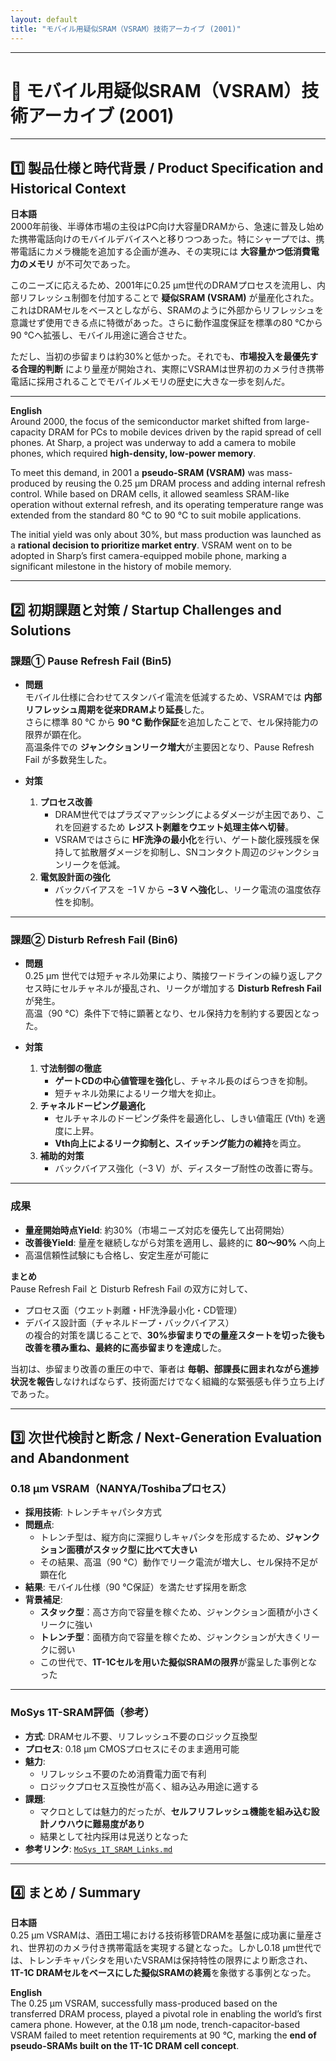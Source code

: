 ```yaml
---
layout: default
title: "モバイル用疑似SRAM（VSRAM）技術アーカイブ (2001)"
---
```


---

# 📘 モバイル用疑似SRAM（VSRAM）技術アーカイブ (2001)

---

## 1️⃣ 製品仕様と時代背景 / Product Specification and Historical Context

**日本語**  
2000年前後、半導体市場の主役はPC向け大容量DRAMから、急速に普及し始めた携帯電話向けのモバイルデバイスへと移りつつあった。特にシャープでは、携帯電話にカメラ機能を追加する企画が進み、その実現には **大容量かつ低消費電力のメモリ** が不可欠であった。  

このニーズに応えるため、2001年に0.25 µm世代のDRAMプロセスを流用し、内部リフレッシュ制御を付加することで **疑似SRAM (VSRAM)** が量産化された。これはDRAMセルをベースとしながら、SRAMのように外部からリフレッシュを意識せず使用できる点に特徴があった。さらに動作温度保証を標準の80 °Cから90 °Cへ拡張し、モバイル用途に適合させた。  

ただし、当初の歩留まりは約30%と低かった。それでも、**市場投入を最優先する合理的判断** により量産が開始され、実際にVSRAMは世界初のカメラ付き携帯電話に採用されることでモバイルメモリの歴史に大きな一歩を刻んだ。  

---

**English**  
Around 2000, the focus of the semiconductor market shifted from large-capacity DRAM for PCs to mobile devices driven by the rapid spread of cell phones. At Sharp, a project was underway to add a camera to mobile phones, which required **high-density, low-power memory**.  

To meet this demand, in 2001 a **pseudo-SRAM (VSRAM)** was mass-produced by reusing the 0.25 µm DRAM process and adding internal refresh control. While based on DRAM cells, it allowed seamless SRAM-like operation without external refresh, and its operating temperature range was extended from the standard 80 °C to 90 °C to suit mobile applications.  

The initial yield was only about 30%, but mass production was launched as a **rational decision to prioritize market entry**. VSRAM went on to be adopted in Sharp’s first camera-equipped mobile phone, marking a significant milestone in the history of mobile memory.  

---

## 2️⃣ 初期課題と対策 / Startup Challenges and Solutions

### 課題① Pause Refresh Fail (Bin5)

- **問題**  
  モバイル仕様に合わせてスタンバイ電流を低減するため、VSRAMでは **内部リフレッシュ周期を従来DRAMより延長**した。  
  さらに標準 80 °C から **90 °C 動作保証**を追加したことで、セル保持能力の限界が顕在化。  
  高温条件での **ジャンクションリーク増大**が主要因となり、Pause Refresh Fail が多数発生した。  

- **対策**  
  1. **プロセス改善**  
     - DRAM世代ではプラズマアッシングによるダメージが主因であり、これを回避するため **レジスト剥離をウエット処理主体へ切替**。  
     - VSRAMではさらに **HF洗浄の最小化**を行い、ゲート酸化膜残膜を保持して拡散層ダメージを抑制し、SNコンタクト周辺のジャンクションリークを低減。  
  2. **電気設計面の強化**  
     - バックバイアスを −1 V から **−3 V へ強化**し、リーク電流の温度依存性を抑制。  

---

### 課題② Disturb Refresh Fail (Bin6)

- **問題**  
  0.25 µm 世代では短チャネル効果により、隣接ワードラインの繰り返しアクセス時にセルチャネルが擾乱され、リークが増加する **Disturb Refresh Fail** が発生。  
  高温（90 °C）条件下で特に顕著となり、セル保持力を制約する要因となった。  

- **対策**  
  1. **寸法制御の徹底**  
     - **ゲートCDの中心値管理を強化**し、チャネル長のばらつきを抑制。  
     - 短チャネル効果によるリーク増大を抑止。  
  2. **チャネルドーピング最適化**  
     - セルチャネルのドーピング条件を最適化し、しきい値電圧 (Vth) を適度に上昇。  
     - **Vth向上によるリーク抑制と、スイッチング能力の維持**を両立。  
  3. **補助的対策**  
     - バックバイアス強化（−3 V）が、ディスターブ耐性の改善に寄与。  

---

### 成果

- **量産開始時点Yield**: 約30%（市場ニーズ対応を優先して出荷開始）  
- **改善後Yield**: 量産を継続しながら対策を適用し、最終的に **80〜90%** へ向上  
- 高温信頼性試験にも合格し、安定生産が可能に  

**まとめ**  
Pause Refresh Fail と Disturb Refresh Fail の双方に対して、  
- プロセス面（ウエット剥離・HF洗浄最小化・CD管理）  
- デバイス設計面（チャネルドープ・バックバイアス）  
の複合的対策を講じることで、**30%歩留まりでの量産スタートを切った後も改善を積み重ね、最終的に高歩留まりを達成**した。  

当初は、歩留まり改善の重圧の中で、筆者は **毎朝、部課長に囲まれながら進捗状況を報告**しなければならず、技術面だけでなく組織的な緊張感も伴う立ち上げであった。  

---

## 3️⃣ 次世代検討と断念 / Next-Generation Evaluation and Abandonment

### 0.18 µm VSRAM（NANYA/Toshibaプロセス）

- **採用技術**: トレンチキャパシタ方式  
- **問題点**:  
  - トレンチ型は、縦方向に深掘りしキャパシタを形成するため、**ジャンクション面積がスタック型に比べて大きい**  
  - その結果、高温（90 °C）動作でリーク電流が増大し、セル保持不足が顕在化  
- **結果**: モバイル仕様（90 °C保証）を満たせず採用を断念  
- **背景補足**:  
  - **スタック型**：高さ方向で容量を稼ぐため、ジャンクション面積が小さくリークに強い  
  - **トレンチ型**：面積方向で容量を稼ぐため、ジャンクションが大きくリークに弱い  
  - この世代で、**1T-1Cセルを用いた擬似SRAMの限界**が露呈した事例となった  

---

### MoSys 1T-SRAM評価（参考）

- **方式**: DRAMセル不要、リフレッシュ不要のロジック互換型  
- **プロセス**: 0.18 µm CMOSプロセスにそのまま適用可能  
- **魅力**:  
  - リフレッシュ不要のため消費電力面で有利  
  - ロジックプロセス互換性が高く、組み込み用途に適する  
- **課題**:  
  - マクロとしては魅力的だったが、**セルフリフレッシュ機能を組み込む設計ノウハウに難易度があり**  
  - 結果として社内採用は見送りとなった  
- **参考リンク**: [`MoSys_1T_SRAM_Links.md`](./MoSys_1T_SRAM_Links.md)  

---

## 4️⃣ まとめ / Summary

**日本語**  
0.25 µm VSRAMは、酒田工場における技術移管DRAMを基盤に成功裏に量産され、世界初のカメラ付き携帯電話を実現する鍵となった。しかし0.18 µm世代では、トレンチキャパシタを用いたVSRAMは保持特性の限界により断念され、**1T-1C DRAMセルをベースにした擬似SRAMの終焉**を象徴する事例となった。  

**English**  
The 0.25 µm VSRAM, successfully mass-produced based on the transferred DRAM process, played a pivotal role in enabling the world’s first camera phone. However, at the 0.18 µm node, trench-capacitor-based VSRAM failed to meet retention requirements at 90 °C, marking the **end of pseudo-SRAMs built on the 1T-1C DRAM cell concept**.  
